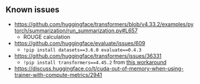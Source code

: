 ## Known issues

* https://github.com/huggingface/transformers/blob/v4.33.2/examples/pytorch/summarization/run_summarization.py#L657
    * ROUGE calculation
* https://github.com/huggingface/evaluate/issues/609
    * `!pip install datasets==3.6.0 evaluate==0.4.3`
* https://github.com/huggingface/transformers/issues/36331
    * `!pip install transformers==4.45.2` from [this workaround](https://discuss.huggingface.co/t/typeerror-sentencetransformertrainer-compute-loss-got-an-unexpected-keyword-argument-num-items-in-batch/114298/4)
* https://discuss.huggingface.co/t/cuda-out-of-memory-when-using-trainer-with-compute-metrics/2941
